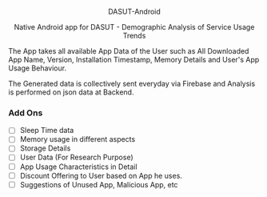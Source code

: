 <p align="center">
  DASUT-Android
</p>
<p align="center">
Native Android app for DASUT - Demographic Analysis of Service Usage Trends
</p>
<p>The App takes all available App Data of the User such as All Downloaded App Name, Version, Installation Timestamp, Memory Details and User's App Usage Behaviour.</p>

<p>The Generated data is collectively sent everyday via Firebase and Analysis is performed on json data at Backend.</p>


### Add Ons
- [ ] Sleep Time data
- [ ] Memory usage in different aspects
- [ ] Storage Details
- [ ] User Data (For Research Purpose)
- [ ] App Usage Characteristics in Detail
- [ ] Discount Offering to User based on App he uses.
- [ ] Suggestions of Unused App, Malicious App, etc
